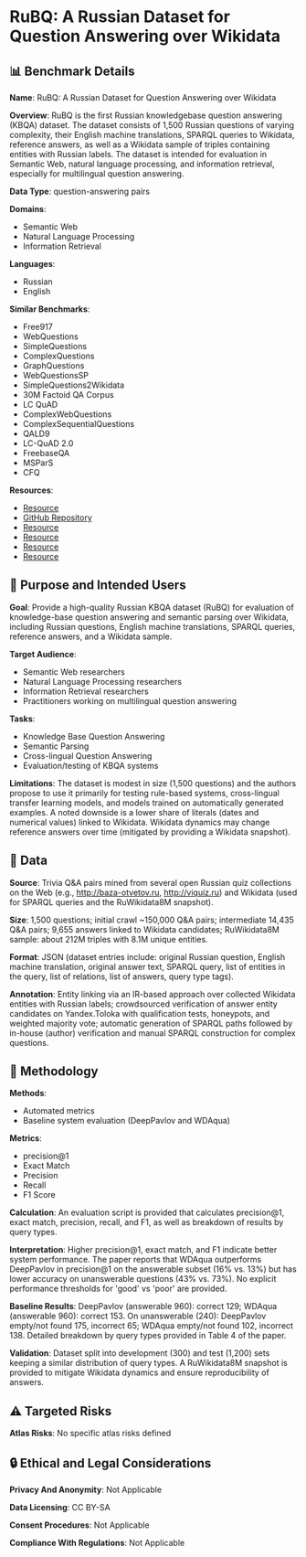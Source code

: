 # RuBQ: A Russian Dataset for Question Answering over Wikidata

## 📊 Benchmark Details

**Name**: RuBQ: A Russian Dataset for Question Answering over Wikidata

**Overview**: RuBQ is the first Russian knowledgebase question answering (KBQA) dataset. The dataset consists of 1,500 Russian questions of varying complexity, their English machine translations, SPARQL queries to Wikidata, reference answers, as well as a Wikidata sample of triples containing entities with Russian labels. The dataset is intended for evaluation in Semantic Web, natural language processing, and information retrieval, especially for multilingual question answering.

**Data Type**: question-answering pairs

**Domains**:
- Semantic Web
- Natural Language Processing
- Information Retrieval

**Languages**:
- Russian
- English

**Similar Benchmarks**:
- Free917
- WebQuestions
- SimpleQuestions
- ComplexQuestions
- GraphQuestions
- WebQuestionsSP
- SimpleQuestions2Wikidata
- 30M Factoid QA Corpus
- LC QuAD
- ComplexWebQuestions
- ComplexSequentialQuestions
- QALD9
- LC-QuAD 2.0
- FreebaseQA
- MSParS
- CFQ

**Resources**:
- [Resource](http://doi.org/10.5281/zenodo.3835913)
- [GitHub Repository](https://github.com/vladislavneon/RuBQ)
- [Resource](https://zenodo.org/record/3751761)
- [Resource](https://translate.yandex.com/)
- [Resource](https://toloka.yandex.com/)
- [Resource](http://docs.deeppavlov.ai/en/master/features/models/kbqa.html)

## 🎯 Purpose and Intended Users

**Goal**: Provide a high-quality Russian KBQA dataset (RuBQ) for evaluation of knowledge-base question answering and semantic parsing over Wikidata, including Russian questions, English machine translations, SPARQL queries, reference answers, and a Wikidata sample.

**Target Audience**:
- Semantic Web researchers
- Natural Language Processing researchers
- Information Retrieval researchers
- Practitioners working on multilingual question answering

**Tasks**:
- Knowledge Base Question Answering
- Semantic Parsing
- Cross-lingual Question Answering
- Evaluation/testing of KBQA systems

**Limitations**: The dataset is modest in size (1,500 questions) and the authors propose to use it primarily for testing rule-based systems, cross-lingual transfer learning models, and models trained on automatically generated examples. A noted downside is a lower share of literals (dates and numerical values) linked to Wikidata. Wikidata dynamics may change reference answers over time (mitigated by providing a Wikidata snapshot).

## 💾 Data

**Source**: Trivia Q&A pairs mined from several open Russian quiz collections on the Web (e.g., http://baza-otvetov.ru, http://viquiz.ru) and Wikidata (used for SPARQL queries and the RuWikidata8M snapshot).

**Size**: 1,500 questions; initial crawl ~150,000 Q&A pairs; intermediate 14,435 Q&A pairs; 9,655 answers linked to Wikidata candidates; RuWikidata8M sample: about 212M triples with 8.1M unique entities.

**Format**: JSON (dataset entries include: original Russian question, English machine translation, original answer text, SPARQL query, list of entities in the query, list of relations, list of answers, query type tags).

**Annotation**: Entity linking via an IR-based approach over collected Wikidata entities with Russian labels; crowdsourced verification of answer entity candidates on Yandex.Toloka with qualification tests, honeypots, and weighted majority vote; automatic generation of SPARQL paths followed by in-house (author) verification and manual SPARQL construction for complex questions.

## 🔬 Methodology

**Methods**:
- Automated metrics
- Baseline system evaluation (DeepPavlov and WDAqua)

**Metrics**:
- precision@1
- Exact Match
- Precision
- Recall
- F1 Score

**Calculation**: An evaluation script is provided that calculates precision@1, exact match, precision, recall, and F1, as well as breakdown of results by query types.

**Interpretation**: Higher precision@1, exact match, and F1 indicate better system performance. The paper reports that WDAqua outperforms DeepPavlov in precision@1 on the answerable subset (16% vs. 13%) but has lower accuracy on unanswerable questions (43% vs. 73%). No explicit performance thresholds for 'good' vs 'poor' are provided.

**Baseline Results**: DeepPavlov (answerable 960): correct 129; WDAqua (answerable 960): correct 153. On unanswerable (240): DeepPavlov empty/not found 175, incorrect 65; WDAqua empty/not found 102, incorrect 138. Detailed breakdown by query types provided in Table 4 of the paper.

**Validation**: Dataset split into development (300) and test (1,200) sets keeping a similar distribution of query types. A RuWikidata8M snapshot is provided to mitigate Wikidata dynamics and ensure reproducibility of answers.

## ⚠️ Targeted Risks

**Atlas Risks**:
No specific atlas risks defined

## 🔒 Ethical and Legal Considerations

**Privacy And Anonymity**: Not Applicable

**Data Licensing**: CC BY-SA

**Consent Procedures**: Not Applicable

**Compliance With Regulations**: Not Applicable
